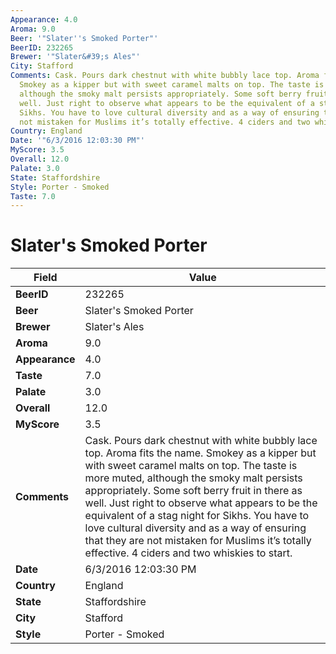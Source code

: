 ```yaml
---
Appearance: 4.0
Aroma: 9.0
Beer: '"Slater''s Smoked Porter"'
BeerID: 232265
Brewer: '"Slater&#39;s Ales"'
City: Stafford
Comments: Cask. Pours dark chestnut with white bubbly lace top. Aroma fits the name.
  Smokey as a kipper but with sweet caramel malts on top. The taste is more muted,
  although the smoky malt persists appropriately. Some soft berry fruit in there as
  well. Just right to observe what appears to be the equivalent of a stag night for
  Sikhs. You have to love cultural diversity and as a way of ensuring that they are
  not mistaken for Muslims it’s totally effective. 4 ciders and two whiskies to start.
Country: England
Date: '"6/3/2016 12:03:30 PM"'
MyScore: 3.5
Overall: 12.0
Palate: 3.0
State: Staffordshire
Style: Porter - Smoked
Taste: 7.0
---
```


# Slater's Smoked Porter

| Field         | Value |
|---------------|-------|
| **BeerID** | 232265 |
| **Beer** | Slater's Smoked Porter |
| **Brewer** | Slater&#39;s Ales |
| **Aroma** | 9.0 |
| **Appearance** | 4.0 |
| **Taste** | 7.0 |
| **Palate** | 3.0 |
| **Overall** | 12.0 |
| **MyScore** | 3.5 |
| **Comments** | Cask. Pours dark chestnut with white bubbly lace top. Aroma fits the name. Smokey as a kipper but with sweet caramel malts on top. The taste is more muted, although the smoky malt persists appropriately. Some soft berry fruit in there as well. Just right to observe what appears to be the equivalent of a stag night for Sikhs. You have to love cultural diversity and as a way of ensuring that they are not mistaken for Muslims it’s totally effective. 4 ciders and two whiskies to start. |
| **Date** | 6/3/2016 12:03:30 PM |
| **Country** | England |
| **State** | Staffordshire |
| **City** | Stafford |
| **Style** | Porter - Smoked |
